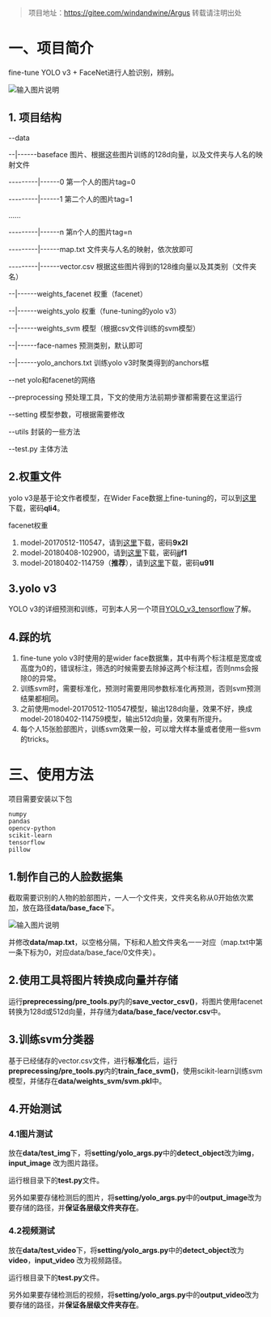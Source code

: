 > 项目地址：https://gitee.com/windandwine/Argus
> 转载请注明出处

# 一、项目简介

fine-tune YOLO v3 + FaceNet进行人脸识别，辨别。

![输入图片说明](https://images.gitee.com/uploads/images/2019/0917/164808_5e279300_1295352.png "result.png")

## 1. 项目结构

--data  

--|------baseface 图片、根据这些图片训练的128d向量，以及文件夹与人名的映射文件

---------|------0  第一个人的图片tag=0

---------|------1  第二个人的图片tag=1

......

---------|------n  第n个人的图片tag=n

---------|------map.txt  文件夹与人名的映射，依次放即可

---------|------vector.csv 根据这些图片得到的128维向量以及其类别（文件夹名）

--|------weights_facenet     权重（facenet）

--|------weights_yolo  权重（fune-tuning的yolo v3）

--|------weights_svm 模型（根据csv文件训练的svm模型）

--|------face-names 预测类别，默认即可

--|------yolo_anchors.txt  训练yolo v3时聚类得到的anchors框

--net  yolo和facenet的网络

--preprocessing  预处理工具，下文的使用方法前期步骤都需要在这里运行

--setting  模型参数，可根据需要修改

--utils 封装的一些方法

--test.py 主体方法


## 2.权重文件

yolo v3是基于论文作者模型，在Wider Face数据上fine-tuning的，可以到[这里](https://pan.baidu.com/s/1ifCaB2ASPQFPN1XGPGyplg)下载，密码**qli4**。

facenet权重

1. model-20170512-110547，请到[这里](https://pan.baidu.com/s/1pGDUIODBZ2Rvrr1MTRl9ZQ)下载，密码**9x2l**
2. model-20180408-102900，请到[这里](https://pan.baidu.com/s/1xe2dTQsgaXf3xTmCfVprDQ)下载，密码**jjf1**
3. model-20180402-114759（**推荐**），请到[这里](https://pan.baidu.com/s/1jkawg8u2rYLeLG0XF_3_Ug)下载，密码**u91l**


## 3.yolo v3

YOLO v3的详细预测和训练，可到本人另一个项目[YOLO_v3_tensorflow](https://gitee.com/windandwine/YOLO_v3_tensorflow)了解。

## 4.踩的坑

1. fine-tune yolo v3时使用的是wider face数据集，其中有两个标注框是宽度或高度为0的，错误标注，筛选的时候需要去除掉这两个标注框，否则nms会报除0的异常。
2. 训练svm时，需要标准化，预测时需要用同参数标准化再预测，否则svm预测结果都相同。
3. 之前使用model-20170512-110547模型，输出128d向量，效果不好，换成model-20180402-114759模型，输出512d向量，效果有所提升。
4. 每个人15张脸部图片，训练svm效果一般，可以增大样本量或者使用一些svm的tricks。

# 三、使用方法

项目需要安装以下包

```
numpy
pandas
opencv-python
scikit-learn
tensorflow
pillow
```

## 1.制作自己的人脸数据集

截取需要识别的人物的脸部图片，一人一个文件夹，文件夹名称从0开始依次累加，放在路径**data/base_face**下。

![输入图片说明](https://images.gitee.com/uploads/images/2019/0917/111219_bbb5330d_1295352.png "face.png")

并修改**data/map.txt**，以空格分隔，下标和人脸文件夹名一一对应（map.txt中第一条下标为0，对应data/base_face/0文件夹）。

## 2.使用工具将图片转换成向量并存储

运行**preprecessing/pre_tools.py**内的**save_vector_csv()**，将图片使用facenet转换为128d或512d向量，并存储为**data/base_face/vector.csv**中。

## 3.训练svm分类器

基于已经储存的vector.csv文件，进行**标准化**后，运行**preprecessing/pre_tools.py**内的**train_face_svm()**，使用scikit-learn训练svm模型，并储存在**data/weights_svm/svm.pkl**中。

## 4.开始测试

### 4.1图片测试

放在**data/test_img**下，将**setting/yolo_args.py**中的**detect_object**改为**img**，**input_image** 改为图片路径。

运行根目录下的**test.py**文件。

另外如果要存储检测后的图片，将**setting/yolo_args.py**中的**output_image**改为要存储的路径，并**保证各层级文件夹存在**。

### 4.2视频测试

放在**data/test_video**下，将**setting/yolo_args.py**中的**detect_object**改为**video**，**input_video** 改为视频路径。

运行根目录下的**test.py**文件。

另外如果要存储检测后的视频，将**setting/yolo_args.py**中的**output_video**改为要存储的路径，并**保证各层级文件夹存在**。